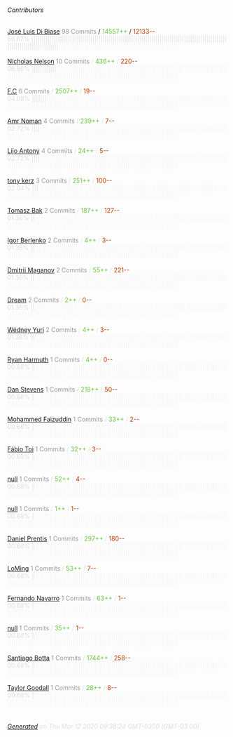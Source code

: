 ###### Contributors
[José Luis Di Biase](https://github.com/josx)
<font color="#999">98 Commits</font> / <font color="#6cc644">14557++</font> / <font color="#bd3c00"> 12133--</font>
<font color="#dedede">66.67%&nbsp;<font color="#dedede">|||||||||||||||||||||||||||||||||||||||||||||||||||||||||||||||||||||||||||||||||||||||||||||||||||||||||||||||||||||||||</font><font color="#f4f4f4">|||||||||||||||||||||||||||||||||||||||||||||||||||||||||||</font><br><br>
[Nicholas Nelson](https://github.com/nicholasnelson)
<font color="#999">10 Commits</font> / <font color="#6cc644">436++</font> / <font color="#bd3c00"> 220--</font>
<font color="#dedede">06.80%&nbsp;<font color="#dedede">||||||||||||</font><font color="#f4f4f4">||||||||||||||||||||||||||||||||||||||||||||||||||||||||||||||||||||||||||||||||||||||||||||||||||||||||||||||||||||||||||||||||||||||||||||||||||||||||||||||||||||||||</font><br><br>
[F.C](https://github.com/fonzarely)
<font color="#999">6 Commits</font> / <font color="#6cc644">2507++</font> / <font color="#bd3c00"> 19--</font>
<font color="#dedede">04.08%&nbsp;<font color="#dedede">|||||||</font><font color="#f4f4f4">|||||||||||||||||||||||||||||||||||||||||||||||||||||||||||||||||||||||||||||||||||||||||||||||||||||||||||||||||||||||||||||||||||||||||||||||||||||||||||||||||||||||||||||</font><br><br>
[Amr Noman](https://github.com/AmrN)
<font color="#999">4 Commits</font> / <font color="#6cc644">239++</font> / <font color="#bd3c00"> 7--</font>
<font color="#dedede">02.72%&nbsp;<font color="#dedede">||||</font><font color="#f4f4f4">||||||||||||||||||||||||||||||||||||||||||||||||||||||||||||||||||||||||||||||||||||||||||||||||||||||||||||||||||||||||||||||||||||||||||||||||||||||||||||||||||||||||||||||||</font><br><br>
[Lijo Antony](https://github.com/lijoantony)
<font color="#999">4 Commits</font> / <font color="#6cc644">24++</font> / <font color="#bd3c00"> 5--</font>
<font color="#dedede">02.72%&nbsp;<font color="#dedede">||||</font><font color="#f4f4f4">||||||||||||||||||||||||||||||||||||||||||||||||||||||||||||||||||||||||||||||||||||||||||||||||||||||||||||||||||||||||||||||||||||||||||||||||||||||||||||||||||||||||||||||||</font><br><br>
[tony kerz](https://github.com/tony-kerz)
<font color="#999">3 Commits</font> / <font color="#6cc644">251++</font> / <font color="#bd3c00"> 100--</font>
<font color="#dedede">02.04%&nbsp;<font color="#dedede">|||</font><font color="#f4f4f4">|||||||||||||||||||||||||||||||||||||||||||||||||||||||||||||||||||||||||||||||||||||||||||||||||||||||||||||||||||||||||||||||||||||||||||||||||||||||||||||||||||||||||||||||||</font><br><br>
[Tomasz Bak](https://github.com/tb)
<font color="#999">2 Commits</font> / <font color="#6cc644">187++</font> / <font color="#bd3c00"> 127--</font>
<font color="#dedede">01.36%&nbsp;<font color="#dedede">||</font><font color="#f4f4f4">||||||||||||||||||||||||||||||||||||||||||||||||||||||||||||||||||||||||||||||||||||||||||||||||||||||||||||||||||||||||||||||||||||||||||||||||||||||||||||||||||||||||||||||||||</font><br><br>
[Igor Berlenko](https://github.com/7flash)
<font color="#999">2 Commits</font> / <font color="#6cc644">4++</font> / <font color="#bd3c00"> 3--</font>
<font color="#dedede">01.36%&nbsp;<font color="#dedede">||</font><font color="#f4f4f4">||||||||||||||||||||||||||||||||||||||||||||||||||||||||||||||||||||||||||||||||||||||||||||||||||||||||||||||||||||||||||||||||||||||||||||||||||||||||||||||||||||||||||||||||||</font><br><br>
[Dmitrii Maganov](https://github.com/vonagam)
<font color="#999">2 Commits</font> / <font color="#6cc644">55++</font> / <font color="#bd3c00"> 221--</font>
<font color="#dedede">01.36%&nbsp;<font color="#dedede">||</font><font color="#f4f4f4">||||||||||||||||||||||||||||||||||||||||||||||||||||||||||||||||||||||||||||||||||||||||||||||||||||||||||||||||||||||||||||||||||||||||||||||||||||||||||||||||||||||||||||||||||</font><br><br>
[Dream](https://github.com/dreamrace)
<font color="#999">2 Commits</font> / <font color="#6cc644">2++</font> / <font color="#bd3c00"> 0--</font>
<font color="#dedede">01.36%&nbsp;<font color="#dedede">||</font><font color="#f4f4f4">||||||||||||||||||||||||||||||||||||||||||||||||||||||||||||||||||||||||||||||||||||||||||||||||||||||||||||||||||||||||||||||||||||||||||||||||||||||||||||||||||||||||||||||||||</font><br><br>
[Wédney Yuri](https://github.com/wedneyyuri)
<font color="#999">2 Commits</font> / <font color="#6cc644">4++</font> / <font color="#bd3c00"> 3--</font>
<font color="#dedede">01.36%&nbsp;<font color="#dedede">||</font><font color="#f4f4f4">||||||||||||||||||||||||||||||||||||||||||||||||||||||||||||||||||||||||||||||||||||||||||||||||||||||||||||||||||||||||||||||||||||||||||||||||||||||||||||||||||||||||||||||||||</font><br><br>
[Ryan Harmuth](https://github.com/Ryanthegiantlion)
<font color="#999">1 Commits</font> / <font color="#6cc644">4++</font> / <font color="#bd3c00"> 0--</font>
<font color="#dedede">00.68%&nbsp;<font color="#dedede">|</font><font color="#f4f4f4">|||||||||||||||||||||||||||||||||||||||||||||||||||||||||||||||||||||||||||||||||||||||||||||||||||||||||||||||||||||||||||||||||||||||||||||||||||||||||||||||||||||||||||||||||||</font><br><br>
[Dan Stevens](https://github.com/DanStorm)
<font color="#999">1 Commits</font> / <font color="#6cc644">218++</font> / <font color="#bd3c00"> 50--</font>
<font color="#dedede">00.68%&nbsp;<font color="#dedede">|</font><font color="#f4f4f4">|||||||||||||||||||||||||||||||||||||||||||||||||||||||||||||||||||||||||||||||||||||||||||||||||||||||||||||||||||||||||||||||||||||||||||||||||||||||||||||||||||||||||||||||||||</font><br><br>
[Mohammed Faizuddin](https://github.com/TheHyphen)
<font color="#999">1 Commits</font> / <font color="#6cc644">33++</font> / <font color="#bd3c00"> 2--</font>
<font color="#dedede">00.68%&nbsp;<font color="#dedede">|</font><font color="#f4f4f4">|||||||||||||||||||||||||||||||||||||||||||||||||||||||||||||||||||||||||||||||||||||||||||||||||||||||||||||||||||||||||||||||||||||||||||||||||||||||||||||||||||||||||||||||||||</font><br><br>
[Fábio Toi](https://github.com/fabioptoi)
<font color="#999">1 Commits</font> / <font color="#6cc644">32++</font> / <font color="#bd3c00"> 3--</font>
<font color="#dedede">00.68%&nbsp;<font color="#dedede">|</font><font color="#f4f4f4">|||||||||||||||||||||||||||||||||||||||||||||||||||||||||||||||||||||||||||||||||||||||||||||||||||||||||||||||||||||||||||||||||||||||||||||||||||||||||||||||||||||||||||||||||||</font><br><br>
[null](https://github.com/alex-all3dp)
<font color="#999">1 Commits</font> / <font color="#6cc644">52++</font> / <font color="#bd3c00"> 4--</font>
<font color="#dedede">00.68%&nbsp;<font color="#dedede">|</font><font color="#f4f4f4">|||||||||||||||||||||||||||||||||||||||||||||||||||||||||||||||||||||||||||||||||||||||||||||||||||||||||||||||||||||||||||||||||||||||||||||||||||||||||||||||||||||||||||||||||||</font><br><br>
[null](https://github.com/nhkhanh)
<font color="#999">1 Commits</font> / <font color="#6cc644">1++</font> / <font color="#bd3c00"> 1--</font>
<font color="#dedede">00.68%&nbsp;<font color="#dedede">|</font><font color="#f4f4f4">|||||||||||||||||||||||||||||||||||||||||||||||||||||||||||||||||||||||||||||||||||||||||||||||||||||||||||||||||||||||||||||||||||||||||||||||||||||||||||||||||||||||||||||||||||</font><br><br>
[Daniel Prentis](https://github.com/dprentis)
<font color="#999">1 Commits</font> / <font color="#6cc644">297++</font> / <font color="#bd3c00"> 180--</font>
<font color="#dedede">00.68%&nbsp;<font color="#dedede">|</font><font color="#f4f4f4">|||||||||||||||||||||||||||||||||||||||||||||||||||||||||||||||||||||||||||||||||||||||||||||||||||||||||||||||||||||||||||||||||||||||||||||||||||||||||||||||||||||||||||||||||||</font><br><br>
[LoMing](https://github.com/loming)
<font color="#999">1 Commits</font> / <font color="#6cc644">53++</font> / <font color="#bd3c00"> 7--</font>
<font color="#dedede">00.68%&nbsp;<font color="#dedede">|</font><font color="#f4f4f4">|||||||||||||||||||||||||||||||||||||||||||||||||||||||||||||||||||||||||||||||||||||||||||||||||||||||||||||||||||||||||||||||||||||||||||||||||||||||||||||||||||||||||||||||||||</font><br><br>
[Fernando Navarro](https://github.com/kfern)
<font color="#999">1 Commits</font> / <font color="#6cc644">63++</font> / <font color="#bd3c00"> 1--</font>
<font color="#dedede">00.68%&nbsp;<font color="#dedede">|</font><font color="#f4f4f4">|||||||||||||||||||||||||||||||||||||||||||||||||||||||||||||||||||||||||||||||||||||||||||||||||||||||||||||||||||||||||||||||||||||||||||||||||||||||||||||||||||||||||||||||||||</font><br><br>
[null](https://github.com/jvke)
<font color="#999">1 Commits</font> / <font color="#6cc644">35++</font> / <font color="#bd3c00"> 1--</font>
<font color="#dedede">00.68%&nbsp;<font color="#dedede">|</font><font color="#f4f4f4">|||||||||||||||||||||||||||||||||||||||||||||||||||||||||||||||||||||||||||||||||||||||||||||||||||||||||||||||||||||||||||||||||||||||||||||||||||||||||||||||||||||||||||||||||||</font><br><br>
[Santiago Botta](https://github.com/sgobotta)
<font color="#999">1 Commits</font> / <font color="#6cc644">1744++</font> / <font color="#bd3c00"> 258--</font>
<font color="#dedede">00.68%&nbsp;<font color="#dedede">|</font><font color="#f4f4f4">|||||||||||||||||||||||||||||||||||||||||||||||||||||||||||||||||||||||||||||||||||||||||||||||||||||||||||||||||||||||||||||||||||||||||||||||||||||||||||||||||||||||||||||||||||</font><br><br>
[Taylor Goodall](https://github.com/taylorgoodallau)
<font color="#999">1 Commits</font> / <font color="#6cc644">28++</font> / <font color="#bd3c00"> 8--</font>
<font color="#dedede">00.68%&nbsp;<font color="#dedede">|</font><font color="#f4f4f4">|||||||||||||||||||||||||||||||||||||||||||||||||||||||||||||||||||||||||||||||||||||||||||||||||||||||||||||||||||||||||||||||||||||||||||||||||||||||||||||||||||||||||||||||||||</font><br><br>
###### [Generated](https://github.com/jakeleboeuf/contributor) on Thu Mar 12 2020 09:38:24 GMT-0300 (GMT-03:00)